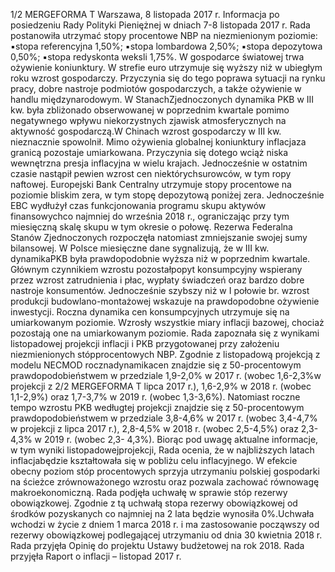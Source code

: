 1/2
MERGEFORMA
T
Warszawa, 8 listopada 2017 r.
Informacja po posiedzeniu Rady Polityki Pieniężnej
w dniach 7-8 listopada 2017 r.
Rada postanowiła utrzymać stopy procentowe NBP na niezmienionym poziomie:
▪stopa referencyjna 1,50%;
▪stopa lombardowa 2,50%;
▪stopa depozytowa 0,50%;
▪stopa redyskonta weksli 1,75%.
W gospodarce światowej trwa ożywienie koniunktury. W strefie euro utrzymuje się
wyższy niż w ubiegłym roku wzrost gospodarczy. Przyczynia się do tego poprawa
sytuacji na rynku pracy, dobre nastroje podmiotów gospodarczych, a także ożywienie w
handlu międzynarodowym. W StanachZjednoczonych dynamika PKB w III kw. była
zbliżonado obserwowanej w poprzednim kwartale pomimo negatywnego wpływu
niekorzystnych zjawisk atmosferycznych na aktywność gospodarczą.W Chinach wzrost
gospodarczy w III kw. nieznacznie spowolnił.
Mimo ożywienia globalnej koniunktury inflacjaza granicą pozostaje umiarkowana.
Przyczynia się dotego wciąż niska wewnętrzna presja inflacyjna w wielu krajach.
Jednocześnie w ostatnim czasie nastąpił pewien wzrost cen niektórychsurowców, w tym
ropy naftowej.
Europejski Bank Centralny utrzymuje stopy procentowe na poziomie bliskim zera,
w tym stopę depozytową poniżej zera. Jednocześnie EBC wydłużył czas funkcjonowania
programu skupu aktywów finansowychco najmniej do września 2018 r., ograniczając
przy tym miesięczną skalę skupu w tym okresie o połowę. Rezerwa Federalna Stanów
Zjednoczonych rozpoczęła natomiast zmniejszanie swojej sumy bilansowej.
W Polsce miesięczne dane sygnalizują, że w III kw. dynamikaPKB była
prawdopodobnie wyższa niż w poprzednim kwartale. Głównym czynnikiem wzrostu
pozostałpopyt konsumpcyjny wspierany przez wzrost zatrudnienia i płac, wypłaty
świadczeń oraz bardzo dobre nastroje konsumentów. Jednocześnie szybszy niż w I
połowie br. wzrost produkcji budowlano-montażowej wskazuje na prawdopodobne
ożywienie inwestycji.
Roczna dynamika cen konsumpcyjnych utrzymuje się na umiarkowanym poziomie.
Wzrosły wszystkie miary inflacji bazowej, chociaż pozostają one na umiarkowanym
poziomie.
Rada zapoznała się z wynikami listopadowej projekcji inflacji i PKB przygotowanej
przy założeniu niezmienionych stópprocentowych NBP. Zgodnie z listopadową projekcją
z modelu NECMOD rocznadynamikacen znajdzie się z 50-procentowym
prawdopodobieństwem w przedziale 1,9-2,0% w 2017 r. (wobec 1,6-2,3%w projekcji z
2/2
MERGEFORMA
T
lipca 2017 r.), 1,6-2,9% w 2018 r. (wobec 1,1-2,9%) oraz 1,7-3,7% w 2019 r. (wobec 1,3-3,6%).
Natomiast roczne tempo wzrostu PKB wedługtej projekcji znajdzie się z 50-procentowym
prawdopodobieństwem w przedziale 3,8-4,6% w 2017 r. (wobec 3,4-4,7% w projekcji z
lipca 2017 r.), 2,8-4,5% w 2018 r. (wobec 2,5-4,5%) oraz 2,3-4,3% w 2019 r. (wobec 2,3- 4,3%).
Biorąc pod uwagę aktualne informacje, w tym wyniki listopadowejprojekcji, Rada
ocenia, że w najbliższych latach inflacjabędzie kształtowała się w pobliżu celu
inflacyjnego. W efekcie obecny poziom stóp procentowych sprzyja utrzymaniu polskiej
gospodarki na ścieżce zrównoważonego wzrostu oraz pozwala zachować równowagę
makroekonomiczną.
Rada podjęła uchwałę w sprawie stóp rezerwy obowiązkowej. Zgodnie z tą uchwałą
stopa rezerwy obowiązkowej od środków pozyskanych co najmniej na 2 lata będzie
wynosiła 0%.Uchwała wchodzi w życie z dniem 1 marca 2018 r. i ma zastosowanie
począwszy od rezerwy obowiązkowej podlegającej utrzymaniu od dnia 30 kwietnia
2018 r.
Rada przyjęła Opinię do projektu Ustawy budżetowej na rok 2018.
Rada przyjęła Raport o inflacji – listopad 2017 r.
